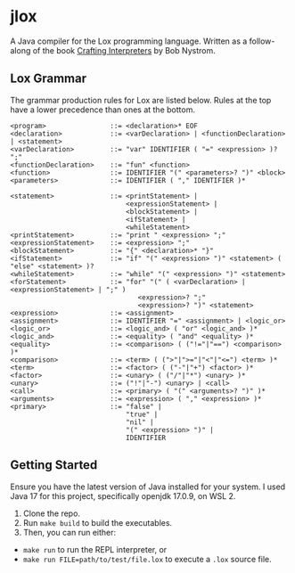 # jlox

A Java compiler for the Lox programming language. Written as a follow-along of the book [Crafting Interpreters](https://craftinginterpreters.com) by Bob Nystrom.

## Lox Grammar

The grammar production rules for Lox are listed below. Rules at the top have a lower precedence than ones at the bottom.

```
<program>                ::= <declaration>* EOF
<declaration>            ::= <varDeclaration> | <functionDeclaration> | <statement>
<varDeclaration>         ::= "var" IDENTIFIER ( "=" <expression> )? ";"
<functionDeclaration>    ::= "fun" <function>
<function>               ::= IDENTIFIER "(" <parameters>? ")" <block>
<parameters>             ::= IDENTIFIER ( "," IDENTIFIER )*

<statement>              ::= <printStatement> | 
                             <expressionStatement> | 
                             <blockStatement> | 
                             <ifStatement> |
                             <whileStatement>
<printStatement>         ::= "print " <expression> ";"
<expressionStatement>    ::= <expression> ";"
<blockStatement>         ::= "{" <declaration>* "}"
<ifStatement>            ::= "if" "(" <expression> ")" <statement> ( "else" <statement> )?
<whileStatement>         ::= "while" "(" <expression> ")" <statement>
<forStatement>           ::= "for" "(" ( <varDeclaration> | <expressionStatement> | ";" )
                                <expression>? ";" 
                                <expression>? ")" <statement>
<expression>             ::= <assignment>
<assignment>             ::= IDENTIFIER "=" <assignment> | <logic_or>
<logic_or>               ::= <logic_and> ( "or" <logic_and> )*
<logic_and>              ::= <equality> ( "and" <equality> )*
<equality>               ::= <comparison> ( ("!="|"==") <comparison> )*
<comparison>             ::= <term> ( (">"|">="|"<"|"<=") <term> )*
<term>                   ::= <factor> ( ("-"|"+") <factor> )*
<factor>                 ::= <unary> ( ("/"|"*") <unary> )*
<unary>                  ::= ("!"|"-") <unary> | <call>
<call>                   ::= <primary> ( "(" <arguments>? ")" )*
<arguments>              ::= <expression> ( "," <expression> )*
<primary>                ::= "false" | 
                             "true" | 
                             "nil" | 
                             "(" <expression> ")" | 
                             IDENTIFIER
```

## Getting Started

Ensure you have the latest version of Java installed for your system. I used Java 17 for this project, specifically openjdk 17.0.9, on WSL 2.

1. Clone the repo.
2. Run `make build` to build the executables.
3. Then, you can run either:
  - `make run` to run the REPL interpreter, or
  - `make run FILE=path/to/test/file.lox` to execute a `.lox` source file.

